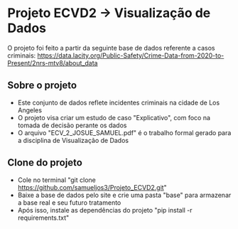 # Projeto ECVD2 -> Visualização de Dados
O projeto foi feito a partir da seguinte base de dados referente a casos criminais: 
https://data.lacity.org/Public-Safety/Crime-Data-from-2020-to-Present/2nrs-mtv8/about_data

## Sobre o projeto
- Este conjunto de dados reflete incidentes criminais na cidade de Los Angeles
- O projeto visa criar um estudo de caso "Explicativo", com foco na tomada de decisão perante os dados
- O arquivo "ECV_2_JOSUE_SAMUEL.pdf" é o trabalho formal gerado para a disciplina de Visualização de Dados

## Clone do projeto
- Cole no terminal "git clone https://github.com/samueljos3/Projeto_ECVD2.git"
- Baixe a base de dados pelo site e crie uma pasta "base" para armazenar a base real e seu futuro tratamento
- Após isso, instale as dependências do projeto "pip install -r requirements.txt"


